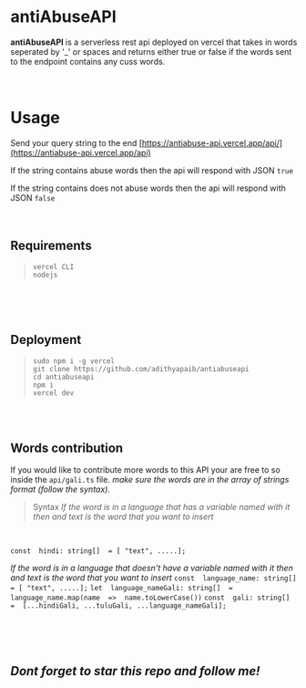 # antiAbuseAPI

**antiAbuseAPI** is a serverless rest api deployed on vercel that takes in words seperated by  '_' or spaces and returns either true or false if the words sent to the endpoint contains any cuss words.
<br>
<br>
<br>

# Usage

Send your query string to the end [https://antiabuse-api.vercel.app/api/](https://antiabuse-api.vercel.app/api)

If the string contains abuse words then the api will respond with JSON ```true```

If the string contains does not abuse words then the api will respond with JSON ```false```
<br>
<br>
<br>


## Requirements

>````
>vercel CLI
>nodejs
>````
<br>
<br>
<br>

## Deployment

>````
>sudo npm i -g vercel
>git clone https://github.com/adithyapaib/antiabuseapi
>cd antiabuseapi
>npm i
>vercel dev
>````
<br>
<br>

## Words contribution

If you would like to contribute more words to this API your are free to so inside the ```api/gali.ts``` file.
*make  sure the words are in the array of strings format (follow the syntax).*
<br>

>Syntax
*If the word is in a language that has a variable named with it then and text is the word that you want to insert*
<br>

```const  hindi: string[]  = [ "text", .....];```

 *If the word is in a language that  doesn't have a variable named with it then and text is the word that you want to insert*
	 	```const  language_name: string[]  = [ "text", .....];```
	``` let  language_nameGali: string[]  =  language_name.map(name  =>  name.toLowerCase()) ```
      ```const  gali: string[]  =  [...hindiGali, ...tuluGali, ...language_nameGali];```
	
<br>
<br>
<br>

## *Dont forget to star this repo and follow me!*


